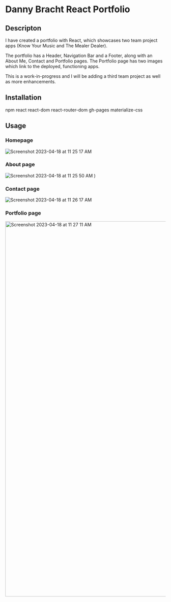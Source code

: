 # Danny Bracht React Portfolio

## Descripton

I have created a portfolio with React, which showcases two team 
project apps (Know Your Music and The Mealer Dealer).

The portfolio has a Header, Navigation Bar and a Footer,
along with an About Me, Contact and Portfolio pages. The
Portfolio page has two images which link to the deployed,
functioning apps.

This is a work-in-progress and I will be adding a third
team  project as well as more enhancements.

## Installation

npm
react
react-dom
react-router-dom
gh-pages
materialize-css

## Usage

### Homepage

![Screenshot 2023-04-18 at 11 25 17 AM](https://user-images.githubusercontent.com/17559972/232856702-74f60a06-abbe-4bf3-b83d-6195fd76ca64.png)

### About page

![Screenshot 2023-04-18 at 11 25 50 AM](https://user-images.githubusercontent.com/17559972/232856811-cb1963a8-018d-41b9-9ff1-a8ac377fd833.png)
)

### Contact page

![Screenshot 2023-04-18 at 11 26 17 AM](https://user-images.githubusercontent.com/17559972/232857191-f1f6ef56-7165-4110-b240-d305121a59c7.png)

### Portfolio page

<img width="1181" alt="Screenshot 2023-04-18 at 11 27 11 AM" src="https://user-images.githubusercontent.com/17559972/232857333-f7eee392-3d96-4bd7-b868-ba128fa1cd75.png">


